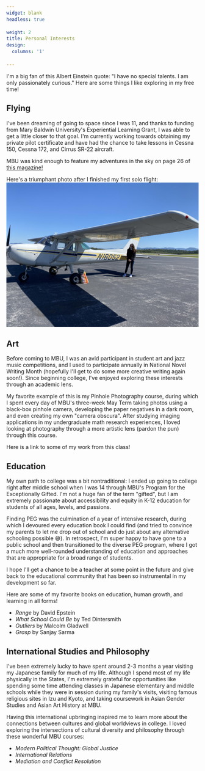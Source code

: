```yaml
---
widget: blank
headless: true

weight: 2
title: Personal Interests
design:
  columns: '1'
  
---
```


I'm a big fan of this Albert Einstein quote: "I have no special talents. I am only passionately curious." Here are some things I like exploring in my free time!

## Flying

I've been dreaming of going to space since I was 11, and thanks to funding from Mary Baldwin University's Experiential Learning Grant, I was able to get a little closer to that goal. I'm currently working towards obtaining my private pilot certificate and have had the chance to take lessons in Cessna 150, Cessna 172, and Cirrus SR-22 aircraft. 

MBU was kind enough to feature my adventures in the sky on page 26 of [this magazine!](https://issuu.com/marybaldwinu/docs/mbu_magazine-winter2020)

Here's a triumphant photo after I finished my first solo flight: ![flight](flight.png "First time flying alone!")

## Art

Before coming to MBU, I was an avid participant in student art and jazz music competitions, and I used to participate annually in National Novel Writing Month (hopefully I'll get to do some more creative writing again soon!). Since beginning college, I've enjoyed exploring these interests through an academic lens.

My favorite example of this is my Pinhole Photography course, during which I spent every day of MBU's three-week May Term taking photos using a black-box pinhole camera, developing the paper negatives in a dark room, and even creating my own "camera obscura". After studying imaging applications in my undergraduate math research experiences, I loved looking at photography through a more artistic lens (pardon the pun) through this course.

Here is a link to some of my work from this class!

## Education

My own path to college was a bit nontraditional: I ended up going to college right after middle school when I was 14 through MBU's Program for the Exceptionally Gifted. I'm not a huge fan of the term "gifted", but I am extremely passionate about accessibility and equity in K-12 education for students of all ages, levels, and passions. 

Finding PEG was the culmination of a year of intensive research, during which I devoured every education book I could find (and tried to convince my parents to let me drop out of school and do just about any alternative schooling possible :sweat_smile:). In retrospect, I'm super happy to have gone to a public school and then transitioned to the diverse PEG program, where I got a much more well-rounded understanding of education and approaches that are appropriate for a broad range of students.

I hope I'll get a chance to be a teacher at some point in the future and give back to the educational community that has been so instrumental in my development so far.

Here are some of my favorite books on education, human growth, and learning in all forms!

- _Range_ by David Epstein
- _What School Could Be_ by Ted Dintersmith
- _Outliers_ by Malcolm Gladwell
- _Grasp_ by Sanjay Sarma

## International Studies and Philosophy

I've been extremely lucky to have spent around 2-3 months a year visiting my Japanese family for much of my life. Although I spend most of my life physically in the States, I'm extremely grateful for opportunities like spending some time attending classes in Japanese elementary and middle schools while they were in session during my family's visits, visiting famous religious sites in Izu and Kyoto, and taking coursework in Asian Gender Studies and Asian Art History at MBU.

Having this international upbringing inspired me to learn more about the connections between cultures and global worldviews in college. I loved exploring the intersections of cultural diversity and philosophy through these wonderful MBU courses:
- _Modern Political Thought: Global Justice_
- _International Relations_
- _Mediation and Conflict Resolution_
